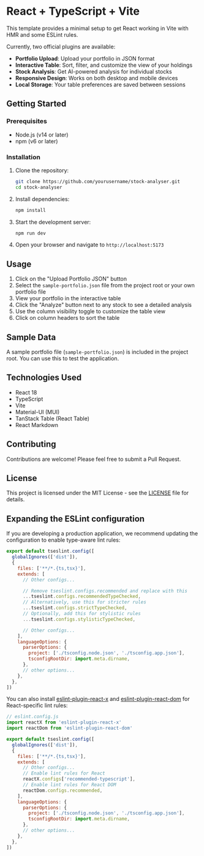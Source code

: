 # React + TypeScript + Vite

This template provides a minimal setup to get React working in Vite with HMR and some ESLint rules.

Currently, two official plugins are available:

- **Portfolio Upload**: Upload your portfolio in JSON format
- **Interactive Table**: Sort, filter, and customize the view of your holdings
- **Stock Analysis**: Get AI-powered analysis for individual stocks
- **Responsive Design**: Works on both desktop and mobile devices
- **Local Storage**: Your table preferences are saved between sessions

## Getting Started

### Prerequisites

- Node.js (v14 or later)
- npm (v6 or later)

### Installation

1. Clone the repository:
   ```bash
   git clone https://github.com/yourusername/stock-analyser.git
   cd stock-analyser
   ```

2. Install dependencies:
   ```bash
   npm install
   ```

3. Start the development server:
   ```bash
   npm run dev
   ```

4. Open your browser and navigate to `http://localhost:5173`

## Usage

1. Click on the "Upload Portfolio JSON" button
2. Select the `sample-portfolio.json` file from the project root or your own portfolio file
3. View your portfolio in the interactive table
4. Click the "Analyze" button next to any stock to see a detailed analysis
5. Use the column visibility toggle to customize the table view
6. Click on column headers to sort the table

## Sample Data

A sample portfolio file (`sample-portfolio.json`) is included in the project root. You can use this to test the application.

## Technologies Used

- React 18
- TypeScript
- Vite
- Material-UI (MUI)
- TanStack Table (React Table)
- React Markdown

## Contributing

Contributions are welcome! Please feel free to submit a Pull Request.

## License

This project is licensed under the MIT License - see the [LICENSE](LICENSE) file for details.

## Expanding the ESLint configuration

If you are developing a production application, we recommend updating the configuration to enable type-aware lint rules:

```js
export default tseslint.config([
  globalIgnores(['dist']),
  {
    files: ['**/*.{ts,tsx}'],
    extends: [
      // Other configs...

      // Remove tseslint.configs.recommended and replace with this
      ...tseslint.configs.recommendedTypeChecked,
      // Alternatively, use this for stricter rules
      ...tseslint.configs.strictTypeChecked,
      // Optionally, add this for stylistic rules
      ...tseslint.configs.stylisticTypeChecked,

      // Other configs...
    ],
    languageOptions: {
      parserOptions: {
        project: ['./tsconfig.node.json', './tsconfig.app.json'],
        tsconfigRootDir: import.meta.dirname,
      },
      // other options...
    },
  },
])
```

You can also install [eslint-plugin-react-x](https://github.com/Rel1cx/eslint-react/tree/main/packages/plugins/eslint-plugin-react-x) and [eslint-plugin-react-dom](https://github.com/Rel1cx/eslint-react/tree/main/packages/plugins/eslint-plugin-react-dom) for React-specific lint rules:

```js
// eslint.config.js
import reactX from 'eslint-plugin-react-x'
import reactDom from 'eslint-plugin-react-dom'

export default tseslint.config([
  globalIgnores(['dist']),
  {
    files: ['**/*.{ts,tsx}'],
    extends: [
      // Other configs...
      // Enable lint rules for React
      reactX.configs['recommended-typescript'],
      // Enable lint rules for React DOM
      reactDom.configs.recommended,
    ],
    languageOptions: {
      parserOptions: {
        project: ['./tsconfig.node.json', './tsconfig.app.json'],
        tsconfigRootDir: import.meta.dirname,
      },
      // other options...
    },
  },
])
```
